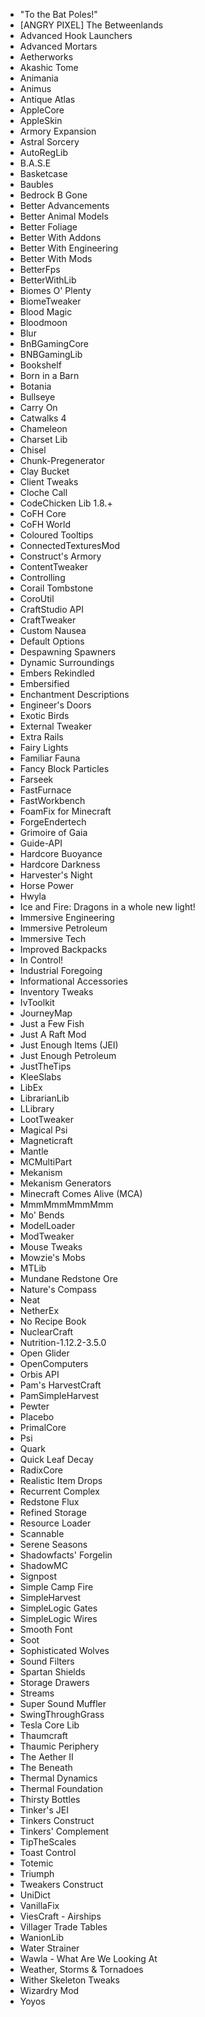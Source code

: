 - "To the Bat Poles!"
- [ANGRY PIXEL] The Betweenlands
- Advanced Hook Launchers
- Advanced Mortars
- Aetherworks
- Akashic Tome
- Animania
- Animus
- Antique Atlas
- AppleCore
- AppleSkin
- Armory Expansion
- Astral Sorcery
- AutoRegLib
- B.A.S.E
- Basketcase
- Baubles
- Bedrock B Gone
- Better Advancements
- Better Animal Models
- Better Foliage
- Better With Addons
- Better With Engineering
- Better With Mods
- BetterFps
- BetterWithLib
- Biomes O' Plenty
- BiomeTweaker
- Blood Magic
- Bloodmoon
- Blur
- BnBGamingCore
- BNBGamingLib
- Bookshelf
- Born in a Barn
- Botania
- Bullseye
- Carry On
- Catwalks 4
- Chameleon
- Charset Lib
- Chisel
- Chunk-Pregenerator
- Clay Bucket
- Client Tweaks
- Cloche Call
- CodeChicken Lib 1.8.+
- CoFH Core
- CoFH World
- Coloured Tooltips
- ConnectedTexturesMod
- Construct's Armory
- ContentTweaker
- Controlling
- Corail Tombstone
- CoroUtil
- CraftStudio API
- CraftTweaker
- Custom Nausea
- Default Options
- Despawning Spawners
- Dynamic Surroundings
- Embers Rekindled
- Embersified
- Enchantment Descriptions
- Engineer's Doors
- Exotic Birds
- External Tweaker
- Extra Rails
- Fairy Lights
- Familiar Fauna
- Fancy Block Particles
- Farseek
- FastFurnace
- FastWorkbench
- FoamFix for Minecraft
- ForgeEndertech
- Grimoire of Gaia
- Guide-API
- Hardcore Buoyance
- Hardcore Darkness
- Harvester's Night
- Horse Power
- Hwyla
- Ice and Fire: Dragons in a whole new light!
- Immersive Engineering
- Immersive Petroleum
- Immersive Tech
- Improved Backpacks
- In Control!
- Industrial Foregoing
- Informational Accessories
- Inventory Tweaks
- IvToolkit
- JourneyMap
- Just a Few Fish
- Just A Raft Mod
- Just Enough Items (JEI)
- Just Enough Petroleum
- JustTheTips
- KleeSlabs
- LibEx
- LibrarianLib
- LLibrary
- LootTweaker
- Magical Psi
- Magneticraft
- Mantle
- MCMultiPart
- Mekanism
- Mekanism Generators
- Minecraft Comes Alive (MCA)
- MmmMmmMmmMmm
- Mo' Bends
- ModelLoader
- ModTweaker
- Mouse Tweaks
- Mowzie's Mobs
- MTLib
- Mundane Redstone Ore
- Nature's Compass
- Neat
- NetherEx
- No Recipe Book
- NuclearCraft
- Nutrition-1.12.2-3.5.0
- Open Glider
- OpenComputers
- Orbis API
- Pam's HarvestCraft
- PamSimpleHarvest
- Pewter
- Placebo
- PrimalCore
- Psi
- Quark
- Quick Leaf Decay
- RadixCore
- Realistic Item Drops
- Recurrent Complex
- Redstone Flux
- Refined Storage
- Resource Loader
- Scannable
- Serene Seasons
- Shadowfacts' Forgelin
- ShadowMC
- Signpost
- Simple Camp Fire
- SimpleHarvest
- SimpleLogic Gates
- SimpleLogic Wires
- Smooth Font
- Soot
- Sophisticated Wolves
- Sound Filters
- Spartan Shields
- Storage Drawers
- Streams
- Super Sound Muffler
- SwingThroughGrass
- Tesla Core Lib
- Thaumcraft
- Thaumic Periphery
- The Aether II
- The Beneath
- Thermal Dynamics
- Thermal Foundation
- Thirsty Bottles
- Tinker's JEI
- Tinkers Construct
- Tinkers' Complement
- TipTheScales
- Toast Control
- Totemic
- Triumph
- Tweakers Construct
- UniDict
- VanillaFix
- ViesCraft - Airships
- Villager Trade Tables
- WanionLib
- Water Strainer
- Wawla - What Are We Looking At
- Weather, Storms & Tornadoes
- Wither Skeleton Tweaks
- Wizardry Mod
- Yoyos
